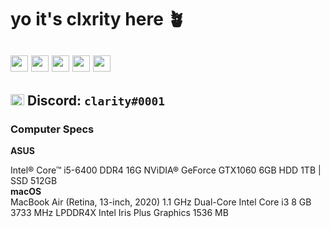# yo it's clxrity here 🪴

<a href="https://twitter.com/yourclxrity" title="@yourclxrity"><img src="https://imgur.com/ByWIoDe.png" width="28" height="26" aria-hidden="true"></a> <a href="https://instagram.com/mjxnglin" title="@mjxnglin"><img src="https://imgur.com/XLnUh3i.png" width="28" height="26" aria-hidden="true"></a> <a href="https://soundcloud.com/clxrityy" title="@clxrityy"><img src="https://imgur.com/ZdvfWsi.png" width="28" height="26" aria-hidden="true"></a> <a href="https://open.spotify.com/user/mjanglin" title="@mjanglin"><img src="https://imgur.com/dGRMUW1.png" width="28" height="26" aria-hidden="true"></a> <a href="https://steamcommunity.com/id/clxrity/" title="@clxrity"><img src="https://imgur.com/rM25ANu.png" width="28" height="26" aria-hidden="true"></a>
---
<a title="clarity&#35;0001"><img src="https://imgur.com/Lf8uBi8.png" width="22" height="18" aria-hidden="true"></a> Discord: `clarity#0001`
---
### Computer Specs
  <b>ASUS</b>
<div>
Intel® Core™ i5-6400
DDR4 16G
NViDIA® GeForce GTX1060 6GB
HDD 1TB | SSD 512GB
<div>
  <b>macOS</b>
<div>
MacBook Air (Retina, 13-inch, 2020)
1.1 GHz Dual-Core Intel Core i3
8 GB 3733 MHz LPDDR4X
Intel Iris Plus Graphics 1536 MB
